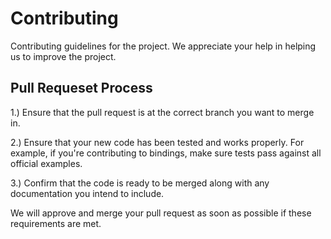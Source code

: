 # Contributing
Contributing guidelines for the project. We appreciate your help in helping us to improve the project.

## Pull Requeset Process
1.) Ensure that the pull request is at the correct branch you want to merge in.

2.) Ensure that your new code has been tested and works properly. For example, if you're contributing to bindings, make sure tests pass against all official examples.

3.) Confirm that the code is ready to be merged along with any documentation you intend to include.

We will approve and merge your pull request as soon as possible if these requirements are met.
